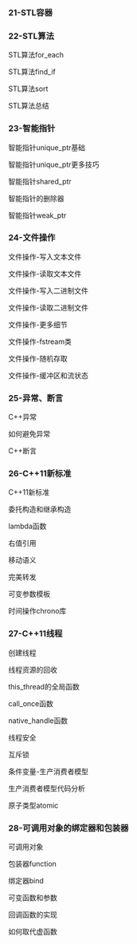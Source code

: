 



### 21-STL容器



### 22-STL算法

STL算法for_each

STL算法find_if

STL算法sort

STL算法总结



### 23-智能指针

智能指针unique_ptr基础

智能指针unique_ptr更多技巧

智能指针shared_ptr

智能指针的删除器

智能指针weak_ptr



### 24-文件操作

文件操作-写入文本文件

文件操作-读取文本文件

文件操作-写入二进制文件

文件操作-读取二进制文件

文件操作-更多细节

文件操作-fstream类

文件操作-随机存取

文件操作-缓冲区和流状态



### 25-异常、断言

C++异常

如何避免异常

C++断言



### 26-C++11新标准

C++11新标准

委托构造和继承构造

lambda函数

右值引用

移动语义

完美转发

可变参数模板

时间操作chrono库



### 27-C++11线程

创建线程

线程资源的回收

this_thread的全局函数

call_once函数

native_handle函数

线程安全

互斥锁

条件变量-生产消费者模型

生产消费者模型代码分析

原子类型atomic



### 28-可调用对象的绑定器和包装器

可调用对象

包装器function

绑定器bind

可变函数和参数

回调函数的实现

如何取代虚函数



### 
